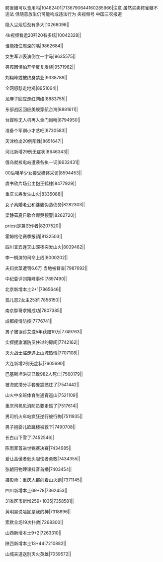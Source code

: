 鳄雀鳝可以食用吗|10482401|7136790644160285966|注意 虽然买卖鳄雀鳝不违法 但随意放生仍可能构成违法行为  央视频号 中国三农报道 

隐入尘烟后劲有多大|10268098||

4k视频看运20歼20有多炫|10042328||

谁能捂住周深的嘴|9862684||

女生军训表演倒立一字马|9635575||

男孩因惧怕开学反复发烧|9571962||

刘翔峰或被终身禁业|9338789||

全网怒怼走地鸡|8951064||

龙麻子回应走红网络|8883755||

东部战区回应美舰穿航台海|8881611||

台媒称无人机再入金门岗哨|8794950||

准备个军训小才艺吧|8730583||

天津检出20例阳性|8651647||

河北新增29例无症状|8646343||

俄乌就核电站遭袭各执一词|8632431||

00后噶羊少女接受媒体采访|8594453||

虞书欣片场公主抱王鹤棣|8477929||

重庆长寿发生山火|8336088||

女子离婚老公和婆婆伪造债务|8282303||

梁静茹夏日歌会爆哭预警|8262720||

priest是兼职作者|8207520||

霍姆格伦赛季报销|8132503||

四川宜宾连天山深夜突发山火|8039462||

李一桐演的司命上线|8000202||

夫妇卖菜遭罚6.6万 当地被督查|7987692||

中纪委评刘翔峰事件|7897490||

北京新增本土2+1|7865646||

孤儿怨2女主25岁|7858150||

南京胖哥求婚成功|7807385||

成都疫情防控|7776741||

男子被误诊艾滋5年获赔10万|7749763||

实探援渝消防员住过的房间|7742162||

灭火战士临走遇上山城热情|7707108||

大连新增2例无症状|7605690||

巴基斯坦洪灾已致982人死亡|7560179||

被海底捞分手套餐震撼住了|7541442||

山火中全班体育生通宵巡山|7521109||

重庆司机见消防员要走慌了|7517614||

男司机火车站疯狂逆行被行拘|7511935||

男子抱婴儿欲跳楼被救下|7490708||

长白山下雪了|7452546||

陈雨菲首进世锦赛决赛|7434985||

爱让高傲者低头胆怯者勇敢|7434355||

张朝阳物理课抖音首播|7403454||

摄影师：重庆人都向着山火跑|7371145||

四川新增本土69+78|7362453||

31省区市新增259+1035|7358581||

黄明昊说哈妮是我的神|7318896||

索默全场19次扑救|7268300||

山西新增本土9+2|7263310||

陕西新增本土13+44|7210882||

山城夹道送别灭火英雄|7059572||

